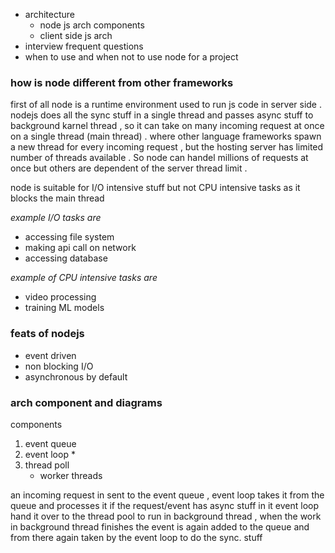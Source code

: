 
- architecture
    - node js arch components  
    - client side js arch 
- interview frequent questions 
- when to use and when not to use node for a project 

### how is node different from other frameworks 
first of all node is a runtime environment used to run js code in server side . 
nodejs does all the sync stuff in a single thread and passes async stuff to background karnel thread , so it can take on many incoming request at once on a single thread (main thread) . 
where other language frameworks spawn a new thread for every incoming request , but the hosting server has limited number of threads available . 
So node can handel millions of requests at once but others are dependent of the server thread limit . 

node is suitable for I/O intensive stuff but not CPU intensive tasks as it blocks the main thread 

_example I/O tasks are_

- accessing file system 
- making api call on network 
- accessing database 

_example of CPU intensive tasks are_

- video processing 
- training ML models 
### feats of nodejs
- event driven 
- non blocking I/O
- asynchronous by default   
### arch component and diagrams 

components 
1. event queue 
2. event loop * 
3. thread poll 
    - worker threads 


an incoming request in sent to the event queue , event loop takes it from the queue and processes it if the request/event has async stuff in it event loop hand it over to the thread pool to run in background thread , when the work in background thread finishes the event is again added to the queue and from there again taken by the event loop to do the sync. stuff 